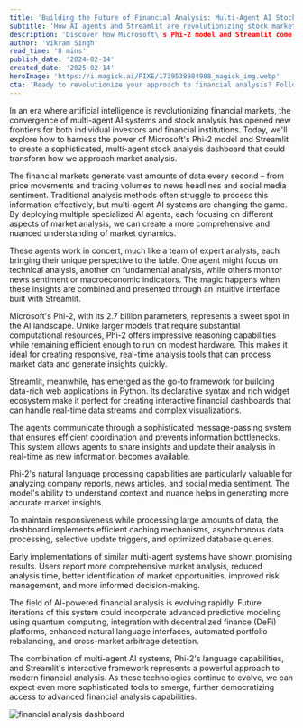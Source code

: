 ```yaml
---
title: 'Building the Future of Financial Analysis: Multi-Agent AI Stock Dashboard with Streamlit and Phi Agents'
subtitle: 'How AI agents and Streamlit are revolutionizing stock market analysis'
description: 'Discover how Microsoft\'s Phi-2 model and Streamlit come together to create a sophisticated multi-agent stock analysis dashboard, transforming market analysis by processing data, performing technical and fundamental analysis, and generating actionable insights for investors.'
author: 'Vikram Singh'
read_time: '8 mins'
publish_date: '2024-02-14'
created_date: '2025-02-14'
heroImage: 'https://i.magick.ai/PIXE/1739538984988_magick_img.webp'
cta: 'Ready to revolutionize your approach to financial analysis? Follow us on LinkedIn at MagickAI to join a community of innovative developers and financial professionals shaping the future of AI-powered market analysis.'
---
```


In an era where artificial intelligence is revolutionizing financial markets, the convergence of multi-agent AI systems and stock analysis has opened new frontiers for both individual investors and financial institutions. Today, we'll explore how to harness the power of Microsoft's Phi-2 model and Streamlit to create a sophisticated, multi-agent stock analysis dashboard that could transform how we approach market analysis.

The financial markets generate vast amounts of data every second – from price movements and trading volumes to news headlines and social media sentiment. Traditional analysis methods often struggle to process this information effectively, but multi-agent AI systems are changing the game. By deploying multiple specialized AI agents, each focusing on different aspects of market analysis, we can create a more comprehensive and nuanced understanding of market dynamics.

These agents work in concert, much like a team of expert analysts, each bringing their unique perspective to the table. One agent might focus on technical analysis, another on fundamental analysis, while others monitor news sentiment or macroeconomic indicators. The magic happens when these insights are combined and presented through an intuitive interface built with Streamlit.

Microsoft's Phi-2, with its 2.7 billion parameters, represents a sweet spot in the AI landscape. Unlike larger models that require substantial computational resources, Phi-2 offers impressive reasoning capabilities while remaining efficient enough to run on modest hardware. This makes it ideal for creating responsive, real-time analysis tools that can process market data and generate insights quickly.

Streamlit, meanwhile, has emerged as the go-to framework for building data-rich web applications in Python. Its declarative syntax and rich widget ecosystem make it perfect for creating interactive financial dashboards that can handle real-time data streams and complex visualizations.

The agents communicate through a sophisticated message-passing system that ensures efficient coordination and prevents information bottlenecks. This system allows agents to share insights and update their analysis in real-time as new information becomes available.

Phi-2's natural language processing capabilities are particularly valuable for analyzing company reports, news articles, and social media sentiment. The model's ability to understand context and nuance helps in generating more accurate market insights.

To maintain responsiveness while processing large amounts of data, the dashboard implements efficient caching mechanisms, asynchronous data processing, selective update triggers, and optimized database queries.

Early implementations of similar multi-agent systems have shown promising results. Users report more comprehensive market analysis, reduced analysis time, better identification of market opportunities, improved risk management, and more informed decision-making.

The field of AI-powered financial analysis is evolving rapidly. Future iterations of this system could incorporate advanced predictive modeling using quantum computing, integration with decentralized finance (DeFi) platforms, enhanced natural language interfaces, automated portfolio rebalancing, and cross-market arbitrage detection.

The combination of multi-agent AI systems, Phi-2's language capabilities, and Streamlit's interactive framework represents a powerful approach to modern financial analysis. As these technologies continue to evolve, we can expect even more sophisticated tools to emerge, further democratizing access to advanced financial analysis capabilities.

![financial analysis dashboard](https://i.magick.ai/PIXE/1739538984988_magick_img.webp)